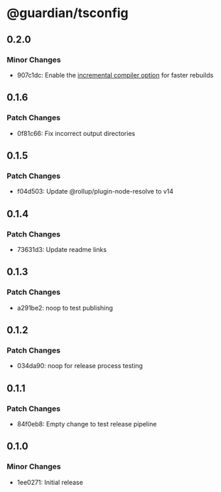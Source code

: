 # @guardian/tsconfig

## 0.2.0

### Minor Changes

- 907c1dc: Enable the [incremental compiler option](https://www.typescriptlang.org/tsconfig#incremental) for faster rebuilds

## 0.1.6

### Patch Changes

- 0f81c66: Fix incorrect output directories

## 0.1.5

### Patch Changes

- f04d503: Update @rollup/plugin-node-resolve to v14

## 0.1.4

### Patch Changes

- 73631d3: Update readme links

## 0.1.3

### Patch Changes

- a291be2: noop to test publishing

## 0.1.2

### Patch Changes

- 034da90: noop for release process testing

## 0.1.1

### Patch Changes

- 84f0eb8: Empty change to test release pipeline

## 0.1.0

### Minor Changes

- 1ee0271: Initial release
